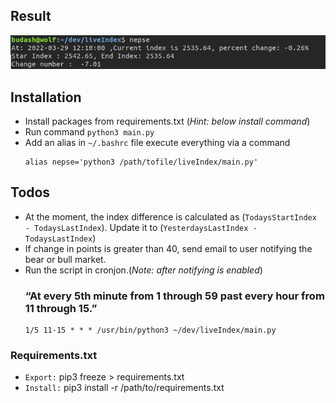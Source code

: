 ## Result
![CLI LiveNepseIndex response.](/dumps/cliRequest.png)
## Installation
- Install packages from requirements.txt (*Hint: below install command*)
- Run command `python3 main.py`
- Add an alias in `~/.bashrc` file execute everything via a command
    ```
    alias nepse='python3 /path/tofile/liveIndex/main.py'
    ```
## Todos
- At the moment, the index difference is calculated as (`TodaysStartIndex - TodaysLastIndex`).
Update it to (`YesterdaysLastIndex - TodaysLastIndex`)
- If change in points is greater than 40, send email to user notifying the bear or bull market.
- Run the script in cronjon.(*Note: after notifying is enabled*)
    ### “At every 5th minute from 1 through 59 past every hour from 11 through 15.”
    ```
    1/5 11-15 * * * /usr/bin/python3 ~/dev/liveIndex/main.py
    ```
### Requirements.txt
- `Export:`  pip3 freeze > requirements.txt
- `Install:`  pip3 install -r /path/to/requirements.txt
